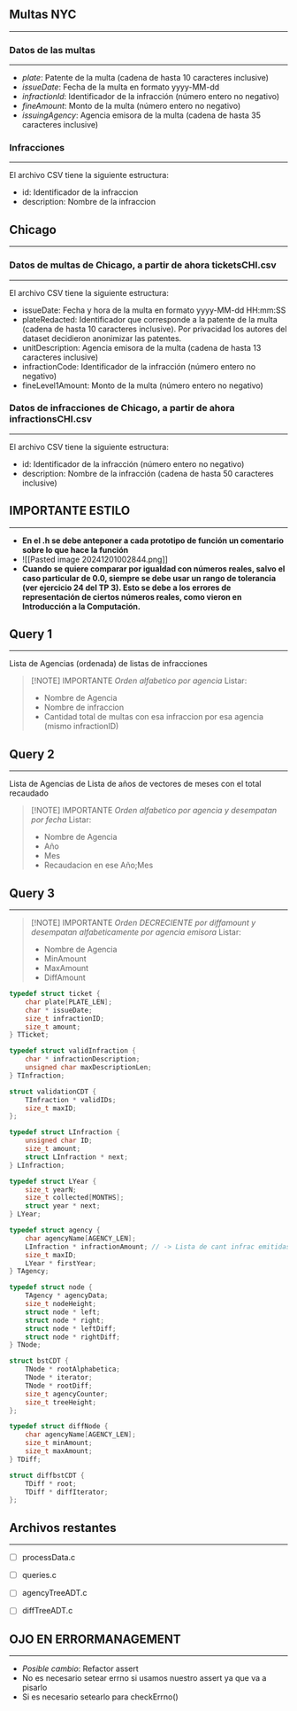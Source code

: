 ## Multas NYC
---
### Datos de las multas
---
- *plate*: Patente de la multa (cadena de hasta 10 caracteres inclusive)
- *issueDate*: Fecha de la multa en formato yyyy-MM-dd
- *infractionId*: Identificador de la infracción (número entero no negativo)
- *fineAmount*: Monto de la multa (número entero no negativo)
- *issuingAgency*: Agencia emisora de la multa (cadena de hasta 35 caracteres inclusive)

### Infracciones
---
El archivo CSV tiene la siguiente estructura:
- id: Identificador de la infraccion
- description: Nombre de la infraccion
## Chicago
---
### Datos de multas de Chicago, a partir de ahora ticketsCHI.csv​  
---
El archivo CSV tiene la siguiente estructura:
- issueDate: Fecha y hora de la multa en formato yyyy-MM-dd HH:mm:SS
- plateRedacted: Identificador que corresponde a la patente de la multa (cadena de hasta 10 caracteres inclusive). Por privacidad los autores del dataset decidieron anonimizar las patentes.
- unitDescription: Agencia emisora de la multa (cadena de hasta 13 caracteres inclusive)
- infractionCode: Identificador de la infracción (número entero no negativo)
- fineLevel1Amount: Monto de la multa (número entero no negativo)

### Datos de infracciones de Chicago, a partir de ahora infractionsCHI.csv​  
---
El archivo CSV tiene la siguiente estructura:

- id: Identificador de la infracción (número entero no negativo)
- description: Nombre de la infracción (cadena de hasta 50 caracteres inclusive)


## IMPORTANTE ESTILO
---
- **En el .h se debe anteponer a cada prototipo de función un comentario sobre lo que hace la función**
- ![[Pasted image 20241201002844.png]]
- **Cuando se quiere comparar por igualdad con números reales, salvo el caso particular de 0.0, siempre se debe usar un rango de tolerancia (ver ejercicio 24 del TP 3). Esto se debe a los errores de representación de ciertos números reales, como vieron en Introducción a la Computación.**
## Query 1
---
Lista de Agencias (ordenada) de listas de infracciones

> [!NOTE] IMPORTANTE
> *Orden alfabetico por agencia*
> Listar:
> - Nombre de Agencia
> - Nombre de infraccion
> - Cantidad total de multas con esa infraccion por esa agencia (mismo infractionID)



## Query 2
---
Lista de Agencias de Lista de años de vectores de meses con el total recaudado

> [!NOTE] IMPORTANTE
> *Orden alfabetico por agencia y desempatan por fecha*
> Listar:
> - Nombre de Agencia
> - Año
> - Mes
> - Recaudacion en ese Año;Mes

## Query 3
---

> [!NOTE] IMPORTANTE
> *Orden DECRECIENTE por diffamount y desempatan alfabeticamente por agencia emisora*
> Listar:
> - Nombre de Agencia
> - MinAmount
> - MaxAmount
> - DiffAmount

```c
typedef struct ticket {
    char plate[PLATE_LEN];
    char * issueDate;
    size_t infractionID;
    size_t amount;
} TTicket;

typedef struct validInfraction {
	char * infractionDescription;
	unsigned char maxDescriptionLen;
} TInfraction;

struct validationCDT {
	TInfraction * validIDs;
	size_t maxID;
};

typedef struct LInfraction {
	unsigned char ID;
	size_t amount;
	struct LInfraction * next;
} LInfraction;

typedef struct LYear {
    size_t yearN;
    size_t collected[MONTHS];
    struct year * next;
} LYear;

typedef struct agency {
    char agencyName[AGENCY_LEN];
    LInfraction * infractionAmount; // -> Lista de cant infrac emitidas con ID=x por agency
    size_t maxID;
    LYear * firstYear;
} TAgency;

typedef struct node {
    TAgency * agencyData;
    size_t nodeHeight;
    struct node * left;
    struct node * right;
    struct node * leftDiff;
    struct node * rightDiff;
} TNode;

struct bstCDT {
    TNode * rootAlphabetica;
    TNode * iterator;
	TNode * rootDiff;
    size_t agencyCounter;
    size_t treeHeight;
};

typedef struct diffNode {
	char agencyName[AGENCY_LEN];
	size_t minAmount;
	size_t maxAmount;
} TDiff;

struct diffbstCDT {
	TDiff * root;
	TDiff * diffIterator;
};
```

## Archivos restantes
---
- [ ] processData.c 
- [ ] queries.c
- [ ] agencyTreeADT.c
- [ ] diffTreeADT.c


## OJO EN ERRORMANAGEMENT
---
- *Posible cambio*: Refactor assert
- No es necesario setear errno si usamos nuestro assert ya que va a pisarlo
- Si es necesario setearlo para checkErrno()

